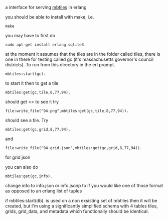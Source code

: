 a interface for serving [mbtiles](https://github.com/mapbox/mbtiles-spec) in erlang

you should be able to install with make, i.e.

	make
	
you may have to first do

	sudo apt-get install erlang sqlite3
	
at the moment it assumes that the tiles are in the folder called tiles, there is one in there for testing called gc (it's massachusetts governor's council districts). To run from this directory in the erl prompt.

	mbtiles:start(gc).

to start it then to get a tile

	mbtiles:get(gc,tile,8,77,94).
	
should get <<numbers>> to see it try 

	file:write_file("94.png",mbtiles:get(gc,tile,8,77,94)). 
	
should see a tile. Try

	mbtiles:get(gc,grid,8,77,94).
	
and

	file:write_file("94.grid.json",mbtiles:get(gc,grid,8,77,94)).
	
for grid json 

you can also do 

	mbtiles:get(gc,info). 

change info to info.json or info.jsonp to if you would like one of those format as opposed to an erlang list of tuples

if mbtiles:start(db). is used on a non exsisting set of mbtiles then it will be created, but I'm using a significantly simplified schema with 4 tables tiles, grids, grid_data, and metadata which functionally should be identical. 

